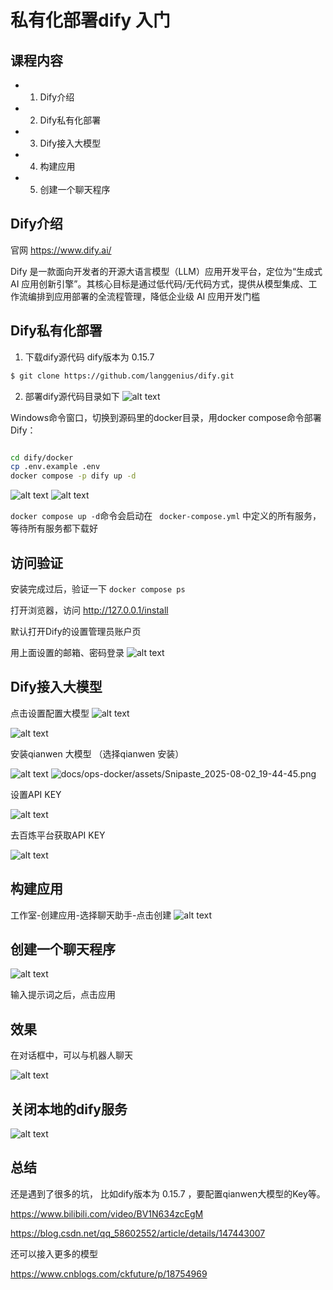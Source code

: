 # 私有化部署dify 入门


## 课程内容
+ 1. Dify介绍
+ 2. Dify私有化部署
+ 3. Dify接入大模型
+ 4. 构建应用
+ 5. 创建一个聊天程序


## Dify介绍
官网 https://www.dify.ai/

Dify 是一款面向开发者的开源大语言模型（LLM）应用开发平台，定位为“生成式 AI 应用创新引擎”。其核心目标是通过低代码/无代码方式，提供从模型集成、工作流编排到应用部署的全流程管理，降低企业级 AI 应用开发门槛


## Dify私有化部署
1. 下载dify源代码 dify版本为 0.15.7
``` bash
$ git clone https://github.com/langgenius/dify.git
``` 

2. 部署dify源代码目录如下
![alt text](assets/image0801.png)

Windows命令窗口，切换到源码里的docker目录，用docker compose命令部署Dify：

``` bash

cd dify/docker
cp .env.example .env
docker compose -p dify up -d

``` 
![alt text](assets/Snipaste_2025-08-02_12-20-47.png)
![alt text](assets/Snipaste_2025-08-02_12-49-57.png)


`docker compose up -d`命令会启动在 ` docker-compose.yml` 中定义的所有服务，等待所有服务都下载好



## 访问验证

安装完成过后，验证一下
`docker compose ps`



打开浏览器，访问  http://127.0.0.1/install

默认打开Dify的设置管理员账户页

用上面设置的邮箱、密码登录
![alt text](assets/Snipaste_2025-08-01_22-48-12.png)




## Dify接入大模型
点击设置配置大模型
![alt text](assets/Snipaste_2025-08-02_13-08-58.png)

![alt text](assets/Snipaste_2025-08-02_13-25-31.png)

安装qianwen 大模型
（选择qianwen 安装）

![alt text](assets/Snipaste_2025-08-02_19-45-44.png)
![docs/ops-docker/assets/Snipaste_2025-08-02_19-44-45.png](assets/Snipaste_2025-08-02_19-44-45.png)

设置API KEY

![alt text](assets/Snipaste_2025-08-02_19-46-23.png)

去百炼平台获取API KEY

![alt text](assets/Snipaste_2025-08-02_13-24-30.png)

## 构建应用




工作室-创建应用-选择聊天助手-点击创建
![alt text](assets/Snipaste_2025-08-02_13-03-26.png)

## 创建一个聊天程序
![alt text](assets/Snipaste_2025-08-02_19-39-58.png)

输入提示词之后，点击应用


## 效果
在对话框中，可以与机器人聊天

![alt text](assets/Snipaste_2025-08-02_19-36-44.png)


## 关闭本地的dify服务
![alt text](assets/Snipaste_2025-08-02_13-54-12.png)


## 总结
还是遇到了很多的坑， 比如dify版本为 0.15.7 ，要配置qianwen大模型的Key等。



https://www.bilibili.com/video/BV1N634zcEgM


https://blog.csdn.net/qq_58602552/article/details/147443007

还可以接入更多的模型

https://www.cnblogs.com/ckfuture/p/18754969